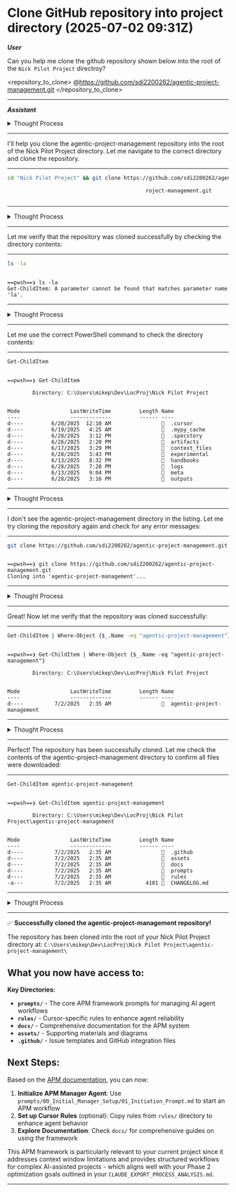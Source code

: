 <!-- Generated by SpecStory -->

# Clone GitHub repository into project directory (2025-07-02 09:31Z)

_**User**_

Can you help me clone the github repository shown below into the root of the `Nick Pilot Project` directroy?

<repository_to_clone>
@https://github.com/sdi2200262/agentic-project-management.git 
</repository_to_clone>

---

_**Assistant**_

<think><details><summary>Thought Process</summary>The user wants me to clone the agentic-project-management GitHub repository into the root of the "Nick Pilot Project" directory. Looking at the project layout, I can see that there's a "Nick Pilot Project" directory in the workspace.

From the user info, I can see:
- The workspace is at `/c%3A/Users/mikep/Dev/LocProj/Nick%20Pilot%20Project`
- The user's shell is PowerShell
- The OS is Windows

I need to:
1. Navigate to the Nick Pilot Project directory 
2. Clone the repository using git

The repository URL is: https://github.com/sdi2200262/agentic-project-management.git

I should use the run_terminal_cmd tool to execute the git clone command. I need to be careful about the directory structure - looking at the project layout, I can see there are two "Nick Pilot Project" directories - one at the root level and one under "LocProj/". Based on the workspace path, it seems like the main one is at the root level.

Let me run the git clone command in the appropriate directory.</details></think>

---

I'll help you clone the agentic-project-management repository into the root of the Nick Pilot Project directory. Let me navigate to the correct directory and clone the repository.

---

```bash
cd "Nick Pilot Project" && git clone https://github.com/sdi2200262/agentic-project-management.git
```

```
                                            roject-management.git
                                    
```

---

<think><details><summary>Thought Process</summary>It looks like the command was truncated in the output, but it seems to have completed. Let me verify that the repository was cloned successfully by checking the directory contents.</details></think>

---

Let me verify that the repository was cloned successfully by checking the directory contents:

---

```bash
ls -la
```

```
                                                                                                                    
==pwsh==❯ ls -la
Get-ChildItem: A parameter cannot be found that matches parameter name 'la'.
```

---

<think><details><summary>Thought Process</summary>I made an error - I'm in PowerShell on Windows, so I should use PowerShell commands instead of Unix-style commands. Let me use the appropriate PowerShell command to list the directory contents.</details></think>

---

Let me use the correct PowerShell command to check the directory contents:

---

```bash
Get-ChildItem
```

```
                                                                                                                    
==pwsh==❯ Get-ChildItem

        Directory: C:\Users\mikep\Dev\LocProj\Nick Pilot Project


Mode                LastWriteTime         Length Name
----                -------------         ------ ----
d----         6/20/2025  12:10 AM                  .cursor
d----         6/19/2025   4:25 AM                  .mypy_cache
d----         6/28/2025   3:12 PM                  .specstory
d----         6/26/2025   2:20 PM                  artifacts
d----         6/17/2025   3:29 PM                  context_files
d----         6/28/2025   3:43 PM                  experimental
d----         6/13/2025   8:32 PM                  handbooks
d----         6/28/2025   7:28 PM                  logs
d----         6/13/2025   9:04 PM                  meta
d----         6/28/2025   3:16 PM                  outputs
```

---

<think><details><summary>Thought Process</summary>I don't see the agentic-project-management directory in the output, which suggests the clone command may not have completed successfully. Let me try cloning the repository again with a more explicit approach, and then check for any error messages.</details></think>

---

I don't see the agentic-project-management directory in the listing. Let me try cloning the repository again and check for any error messages:

---

```bash
git clone https://github.com/sdi2200262/agentic-project-management.git
```

```
                                                                                                                    
==pwsh==❯ git clone https://github.com/sdi2200262/agentic-project-management.git
Cloning into 'agentic-project-management'...
```

---

<think><details><summary>Thought Process</summary>Good! Now I can see the git clone command actually executed and started cloning into 'agentic-project-management'. Let me verify that the clone completed successfully by checking the directory contents again.</details></think>

---

Great! Now let me verify that the repository was cloned successfully:

---

```bash
Get-ChildItem | Where-Object {$_.Name -eq "agentic-project-management"}
```

```
                                                                                                                    
==pwsh==❯ Get-ChildItem | Where-Object {$_.Name -eq "agentic-project-management"}

        Directory: C:\Users\mikep\Dev\LocProj\Nick Pilot Project


Mode                LastWriteTime         Length Name
----                -------------         ------ ----
d----          7/2/2025   2:35 AM                  agentic-project-management
```

---

<think><details><summary>Thought Process</summary>Perfect! The repository has been successfully cloned. Let me also check the contents of the agentic-project-management directory to confirm it has all the expected files and folders.</details></think>

---

Perfect! The repository has been successfully cloned. Let me check the contents of the agentic-project-management directory to confirm all files were downloaded:

---

```bash
Get-ChildItem agentic-project-management
```

```
                                                                                                                    
==pwsh==❯ Get-ChildItem agentic-project-management

        Directory: C:\Users\mikep\Dev\LocProj\Nick Pilot Project\agentic-project-management


Mode                LastWriteTime         Length Name
----                -------------         ------ ----
d----          7/2/2025   2:35 AM                  .github
d----          7/2/2025   2:35 AM                  assets
d----          7/2/2025   2:35 AM                  docs
d----          7/2/2025   2:35 AM                  prompts
d----          7/2/2025   2:35 AM                  rules
-a---          7/2/2025   2:35 AM           4101   CHANGELOG.md
```

---

<think><details><summary>Thought Process</summary>Excellent! The agentic-project-management repository has been successfully cloned into the root of the Nick Pilot Project directory. I can see all the expected directories and files from the repository:

- `.github` directory (for GitHub templates)
- `assets` directory 
- `docs` directory
- `prompts` directory (this is key for the APM framework)
- `rules` directory (for Cursor rules)
- `CHANGELOG.md` file

This matches what was described in the web search results about the APM (Agentic Project Management) framework. The repository is now available at:
`C:\Users\mikep\Dev\LocProj\Nick Pilot Project\agentic-project-management\`

I should let the user know the clone was successful and mention what they now have access to.</details></think>

---

✅ **Successfully cloned the agentic-project-management repository!**

The repository has been cloned into the root of your Nick Pilot Project directory at:
`C:\Users\mikep\Dev\LocProj\Nick Pilot Project\agentic-project-management\`

## What you now have access to:

**Key Directories:**
- **`prompts/`** - The core APM framework prompts for managing AI agent workflows
- **`rules/`** - Cursor-specific rules to enhance agent reliability  
- **`docs/`** - Comprehensive documentation for the APM system
- **`assets/`** - Supporting materials and diagrams
- **`.github/`** - Issue templates and GitHub integration files

## Next Steps:

Based on the [APM documentation](https://github.com/sdi2200262/agentic-project-management), you can now:

1. **Initialize APM Manager Agent**: Use `prompts/00_Initial_Manager_Setup/01_Initiation_Prompt.md` to start an APM workflow
2. **Set up Cursor Rules** (optional): Copy rules from `rules/` directory to enhance agent behavior
3. **Explore Documentation**: Check `docs/` for comprehensive guides on using the framework

This APM framework is particularly relevant to your current project since it addresses context window limitations and provides structured workflows for complex AI-assisted projects - which aligns well with your Phase 2 optimization goals outlined in your `CLAUDE_EXPORT_PROCESS_ANALYSIS.md`.

---

